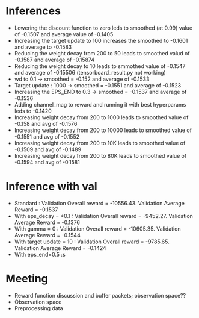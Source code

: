 # Inferences
*   Lowering the discount function to zero leds to smoothed (at 0.99) value of -0.1507 and average value of -0.1405
*   Increasing the target update to 100 increases the smoothed to -0.1601 and average to -0.1583
*   Reducing the weight decay from 200 to 50  leads to smoothed valud of -0.1587 and average of -0.15874
*   Reducing the weight decay to 10 leads to smmothed value of -0.1547 and average of -0.15506 (tensorboard_result.py not working)
*   wd to 0.1 -> smoothed = -0.152  and average of -0.1533
*   Target update : 1000 -> smoothed = -0.1551 and average of -0.1523
*   Increasing the EPS_END to 0.3 -> smoothed = -0.1537 and average of -0.1536    
*   Adding channel_mag to reward and running it with best hyperparams leds to -0.1420
*   Increasing weight decay from 200 to 1000 leads to smoothed value of -0.158 and avg of  -0.1576
*   Increasing weight decay from 200 to 10000 leads to smoothed value of -0.1551 and avg of  -0.1552
*   Increasing weight decay from 200 to 10K leads to smoothed value of -0.1509 and avg of  -0.1489
*   Increasing weight decay from 200 to 80K leads to smoothed value of -0.1594 and avg of  -0.1581

# Inference with val
*   Standard : Validation Overall reward = -10556.43.  Validation Average Reward = -0.1537
*   With eps_decay = *0.1 : Validation Overall reward = -9452.27.  Validation Average Reward = -0.1376 
*   With gamma = 0 : Validation Overall reward = -10605.35.  Validation Average Reward = -0.1544
*   With target update = 10 : Validation Overall reward = -9785.65.  Validation Average Reward = -0.1424
*   With eps_end=0.5 :s

# Meeting
*   Reward function discussion and buffer packets; observation space??
*   Observation space
*   Preprocessing data